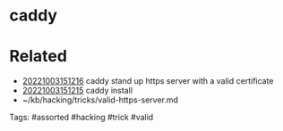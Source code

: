 # caddy

# Related
- [20221003151216](/zet/20221003151216/README.md) caddy stand up https server with a valid certificate
- [20221003151215](/zet/20221003151215/README.md) caddy install
- ~/kb/hacking/tricks/valid-https-server.md

Tags:
    #assorted #hacking #trick #valid
